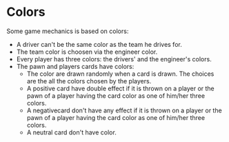 # Colors

Some game mechanics is based on colors:

- A driver can't be the same color as the team he drives for.
- The team color is choosen via the engineer color.
- Every player has three colors: the drivers' and the engineer's colors.
- The pawn and players cards have colors:
  - The color are drawn randomly when a card is drawn. The choices are the all the colors chosen by the players.
  - A positive card have double effect if it is thrown on a player or the pawn of a player having the card color as one of him/her three colors.
  - A negativecard don't have any effect if it is thrown on a player or the pawn of a player having the card color as one of him/her three colors.
  - A neutral card don't have color.
